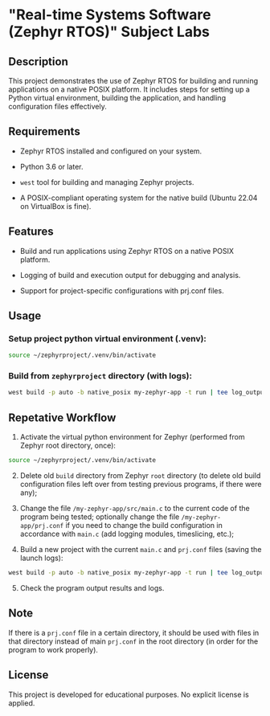 # "Real-time Systems Software (Zephyr RTOS)" Subject Labs

## Description

This project demonstrates the use of Zephyr RTOS for building and running applications on a native POSIX platform. It includes steps for setting up a Python virtual environment, building the application, and handling configuration files effectively.

## Requirements

- Zephyr RTOS installed and configured on your system.

- Python 3.6 or later.

- `west` tool for building and managing Zephyr projects.

- A POSIX-compliant operating system for the native build (Ubuntu 22.04 on VirtualBox is fine).

## Features

- Build and run applications using Zephyr RTOS on a native POSIX platform.

- Logging of build and execution output for debugging and analysis.

- Support for project-specific configurations with prj.conf files.

## Usage

### Setup project python virtual environment (.venv):

```bash
source ~/zephyrproject/.venv/bin/activate
```

### Build from `zephyrproject` directory (with logs):

```bash
west build -p auto -b native_posix my-zephyr-app -t run | tee log_output.txt
```

## Repetative Workflow

1. Activate the virtual python environment for Zephyr (performed from Zephyr root directory, once):

```bash
source ~/zephyrproject/.venv/bin/activate
```

2. Delete old `build` directory from Zephyr `root` directory (to delete old build configuration files left over from testing previous programs, if there were any);

3. Change the file `/my-zephyr-app/src/main.c` to the current code of the program being tested; optionally change the file `/my-zephyr-app/prj.conf` if you need to change the build configuration in accordance with `main.c` (add logging modules, timeslicing, etc.);

4. Build a new project with the current `main.c` and `prj.conf` files (saving the launch logs):

```bash
west build -p auto -b native_posix my-zephyr-app -t run | tee log_output.txt
```

5. Check the program output results and logs.

## Note

If there is a `prj.conf` file in a certain directory, it should be used with files in that directory instead of main `prj.conf` in the root directory (in order for the program to work properly).

## License

This project is developed for educational purposes. No explicit license is applied.
